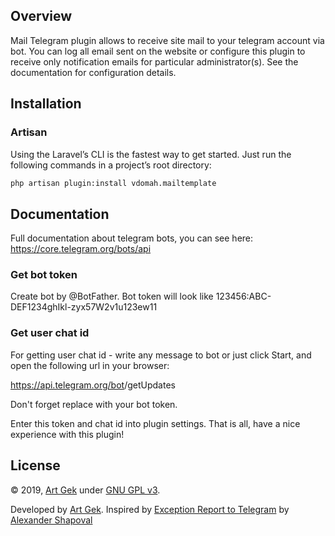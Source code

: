 ## Overview
Mail Telegram plugin allows to receive site mail to your telegram account via bot. You can log all email sent on the website or configure this plugin to receive only notification emails for particular administrator(s). See the documentation for configuration details.

## Installation

### Artisan

Using the Laravel’s CLI is the fastest way to get started. Just run the following commands in a project’s root directory:

```bash
php artisan plugin:install vdomah.mailtemplate
```

## Documentation

Full documentation about telegram bots, you can see here: https://core.telegram.org/bots/api

### Get bot token
Create bot by @BotFather. Bot token will look like 123456:ABC-DEF1234ghIkl-zyx57W2v1u123ew11

### Get user chat id
For getting user chat id - write any message to bot or just click Start, and open the following url in your browser:

https://api.telegram.org/bot<token>/getUpdates

Don't forget replace <token> with your bot token.

Enter this token and chat id into plugin settings. That is all, have a nice experience with this plugin!

## License

© 2019, [Art Gek](https://github.com/vdomah) under [GNU GPL v3](https://opensource.org/licenses/GPL-3.0).

Developed by [Art Gek](https://github.com/vdomah).
Inspired by [Exception Report to Telegram](https://octobercms.com/plugin/popcornphp-exceptionreport) by [Alexander Shapoval](https://octobercms.com/author/PopcornPHP)
```